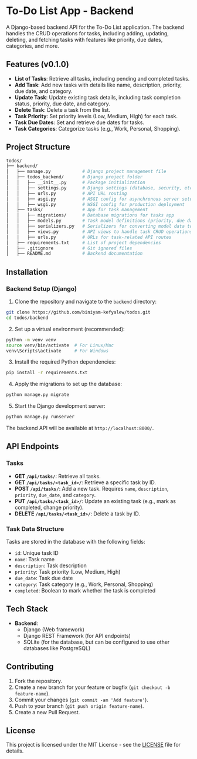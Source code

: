 # To-Do List App - Backend

A Django-based backend API for the To-Do List application. The backend handles the CRUD operations for tasks, including adding, updating, deleting, and fetching tasks with features like priority, due dates, categories, and more.

## Features (v0.1.0)

- **List of Tasks**: Retrieve all tasks, including pending and completed tasks.
- **Add Task**: Add new tasks with details like name, description, priority, due date, and category.
- **Update Task**: Update existing task details, including task completion status, priority, due date, and category.
- **Delete Task**: Delete a task from the list.
- **Task Priority**: Set priority levels (Low, Medium, High) for each task.
- **Task Due Dates**: Set and retrieve due dates for tasks.
- **Task Categories**: Categorize tasks (e.g., Work, Personal, Shopping).

## Project Structure

```bash
todos/
├── backend/
│   ├── manage.py            # Django project management file
│   ├── todos_backend/       # Django project folder
│   │   ├── __init__.py      # Package initialization
│   │   ├── settings.py      # Django settings (database, security, etc.)
│   │   ├── urls.py          # API URL routing
│   │   ├── asgi.py          # ASGI config for asynchronous server setup
│   │   ├── wsgi.py          # WSGI config for production deployment
│   ├── tasks/               # App for task management
│   │   ├── migrations/      # Database migrations for tasks app
│   │   ├── models.py        # Task model definitions (priority, due date, etc.)
│   │   ├── serializers.py   # Serializers for converting model data to JSON
│   │   ├── views.py         # API views to handle task CRUD operations
│   │   ├── urls.py          # URLs for task-related API routes
│   ├── requirements.txt     # List of project dependencies
│   ├── .gitignore           # Git ignored files
│   ├── README.md            # Backend documentation
```

## Installation

### Backend Setup (Django)

1. Clone the repository and navigate to the `backend` directory:

```bash
git clone https://github.com/biniyam-kefyalew/todos.git
cd todos/backend
```

2. Set up a virtual environment (recommended):

```bash
python -m venv venv
source venv/bin/activate  # For Linux/Mac
venv\Scripts\activate     # For Windows
```

3. Install the required Python dependencies:

```bash
pip install -r requirements.txt
```

4. Apply the migrations to set up the database:

```bash
python manage.py migrate
```

5. Start the Django development server:

```bash
python manage.py runserver
```

The backend API will be available at `http://localhost:8000/`.

## API Endpoints

### Tasks

- **GET `/api/tasks/`**: Retrieve all tasks.
- **GET `/api/tasks/<task_id>/`**: Retrieve a specific task by ID.
- **POST `/api/tasks/`**: Add a new task. Requires `name`, `description`, `priority`, `due_date`, and `category`.
- **PUT `/api/tasks/<task_id>/`**: Update an existing task (e.g., mark as completed, change priority).
- **DELETE `/api/tasks/<task_id>/`**: Delete a task by ID.

### Task Data Structure

Tasks are stored in the database with the following fields:

- `id`: Unique task ID
- `name`: Task name
- `description`: Task description
- `priority`: Task priority (Low, Medium, High)
- `due_date`: Task due date
- `category`: Task category (e.g., Work, Personal, Shopping)
- `completed`: Boolean to mark whether the task is completed

## Tech Stack

- **Backend**:
  - Django (Web framework)
  - Django REST Framework (for API endpoints)
  - SQLite (for the database, but can be configured to use other databases like PostgreSQL)

## Contributing

1. Fork the repository.
2. Create a new branch for your feature or bugfix (`git checkout -b feature-name`).
3. Commit your changes (`git commit -am 'Add feature'`).
4. Push to your branch (`git push origin feature-name`).
5. Create a new Pull Request.

## License

This project is licensed under the MIT License - see the [LICENSE](LICENSE) file for details.
